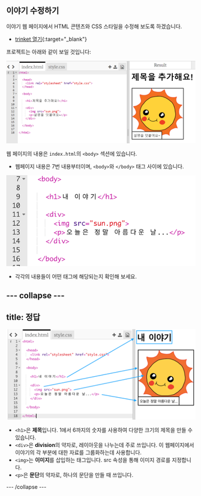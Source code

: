## 이야기 수정하기

이야기 웹 페이지에서 HTML 콘텐츠와 CSS 스타일을 수정해 보도록 하겠습니다.

+ [trinket 열기](http://jumpto.cc/web-story){:target="_blank"}

프로젝트는 아래와 같이 보일 것입니다:

![스크린샷](images/story-starter.png)

웹 페이지의 내용은 `index.html`의 `<body>` 섹션에 있습니다.

+ 웹페이지 내용은 7번 내용부터이며, `<body>`와 `</body>` 태그 사이에 있습니다.

![스크린샷](images/story-html.png)

+ 각각의 내용들이 어떤 태그에 해당되는지 확인해 보세요.

## \--- collapse \---

## title: 정답

![스크린샷](images/story-elements.png)

+ `<h1>`은 **제목**입니다. 1에서 6까지의 숫자를 사용하여 다양한 크기의 제목을 만들 수 있습니다.
+ `<div>`은 **division**의 약자로, 레이아웃을 나누는데 주로 쓰입니다. 이 웹페이지에서 이야기의 각 부분에 대한 자료를 그룹화하는데 사용합니다.
+ `<img>`는 **이미지**를 삽입하는 태그입니다. src 속성을 통해 이미지 경로를 지정합니다.
+ `<p>`은 **문단**의 약자로, 하나의 문단을 만들 때 쓰입니다.

\--- /collapse \---